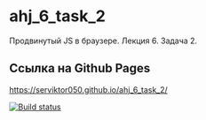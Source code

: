 # ahj_6_task_2
Продвинутый JS в браузере. Лекция 6. Задача 2.

## Ссылка на Github Pages
https://serviktor050.github.io/ahj_6_task_2/

[![Build status](https://ci.appveyor.com/api/projects/status/c1242ip4l8pyacea?svg=true)](https://ci.appveyor.com/project/serviktor050/ahj-6-task-2)
